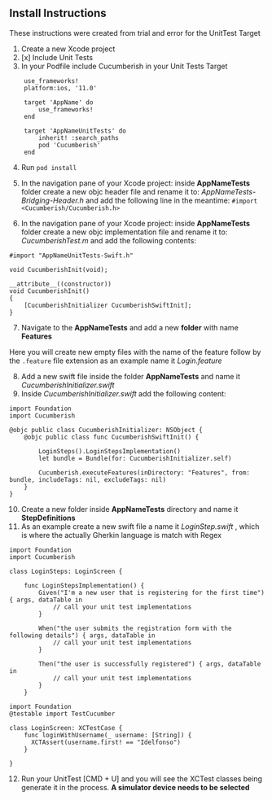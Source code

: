 ## Install Instructions

These instructions were created from trial and error for the UnitTest Target

1. Create a new Xcode project
2. [x] Include Unit Tests
3. In your Podfile include Cucumberish in your Unit Tests Target
```
	use_frameworks!
	platform:ios, '11.0'

	target 'AppName' do
		use_frameworks!
	end

	target 'AppNameUnitTests' do
		inherit! :search_paths
		pod 'Cucumberish'
	end
```
4. Run `pod install`

5. In the navigation pane of your Xcode project: inside **AppNameTests** folder create a new objc header file and rename it to: _AppNameTests-Bridging-Header.h_ and add the following line in the meantime:
`#import <Cucumberish/Cucumberish.h>`

6. In the navigation pane of your Xcode project: inside **AppNameTests** folder create a new objc implementation file and rename it to: _CucumberishTest.m_ and add the following contents:

```
#import "AppNameUnitTests-Swift.h"

void CucumberishInit(void);

__attribute__((constructor))
void CucumberishInit()
{
    [CucumberishInitializer CucumberishSwiftInit];
}
```

7. Navigate to the **AppNameTests** and add a new **__folder__** with name **Features**

Here you will create new empty files with the name of the feature follow by the `.feature` file extension as an example name it _Login.feature_

8. Add a new swift file inside the folder **AppNameTests** and name it _CucumberishInitializer.swift_
9. Inside _CucumberishInitializer.swift_ add the following content:

```
import Foundation
import Cucumberish

@objc public class CucumberishInitializer: NSObject {
    @objc public class func CucumberishSwiftInit() {

        LoginSteps().LoginStepsImplementation()
        let bundle = Bundle(for: CucumberishInitializer.self)

        Cucumberish.executeFeatures(inDirectory: "Features", from: bundle, includeTags: nil, excludeTags: nil)
    }
}
```

10. Create a new folder inside **AppNameTests** directory and name it **StepDefinitions**
11. As an example create a new swift file a name it _LoginStep.swift_ , which is where the actually Gherkin language is match with Regex

```
import Foundation
import Cucumberish

class LoginSteps: LoginScreen {

    func LoginStepsImplementation() {
        Given("I'm a new user that is registering for the first time") { args, dataTable in
            // call your unit test implementations
        }

        When("the user submits the registration form with the following details") { args, dataTable in
            // call your unit test implementations
        }

        Then("the user is successfully registered") { args, dataTable in
            // call your unit test implementations
        }
    }

```

```
import Foundation
@testable import TestCucumber

class LoginScreen: XCTestCase {
    func loginWithUsername(_ username: [String]) {
      XCTAssert(username.first! == "Idelfonso")
    }

}

```

12. Run your UnitTest [CMD + U] and you will see the XCTest classes being generate it in the process. **A simulator device needs to be selected**
